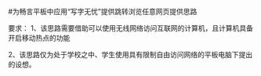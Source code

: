 #为畅言平板中应用“写字无忧”提供跳转浏览任意网页提供思路

要求：
1、该思路需要借助可以使用无线网络访问互联网的计算机，且计算机具备开启移动热点的功能

2、该思路仅为处于学校之中、学生使用具有限制自由访问网络的平板电脑下提出的设想。
